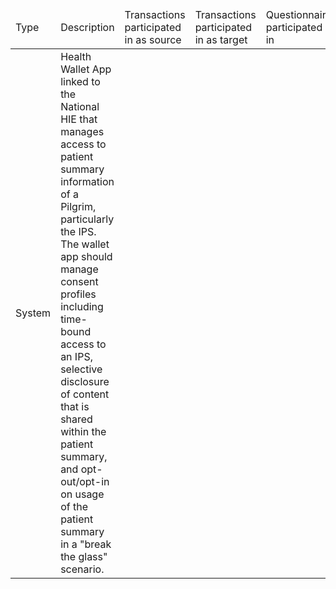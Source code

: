 <table>
  <thead>
    <td>Type</td>
    <td>Description</td>
    <td>Transactions participated in as source</td>
    <td>Transactions participated in as target</td>
    <td>Questionnaire participated in</td>
  </thead>
  <tbody>
    <tr>
      <td>System</td>
      <td>Health Wallet App linked to the National HIE that manages access to  patient summary information of a Pilgrim, particularly the IPS. The wallet app should manage consent profiles including time-bound access to an IPS, selective disclosure of content that is shared within the patient summary, and opt-out/opt-in on usage of the patient summary in a "break the glass" scenario.</td>
      <td></td>
      <td></td>
    </tr>
  </tbody>
</table>

